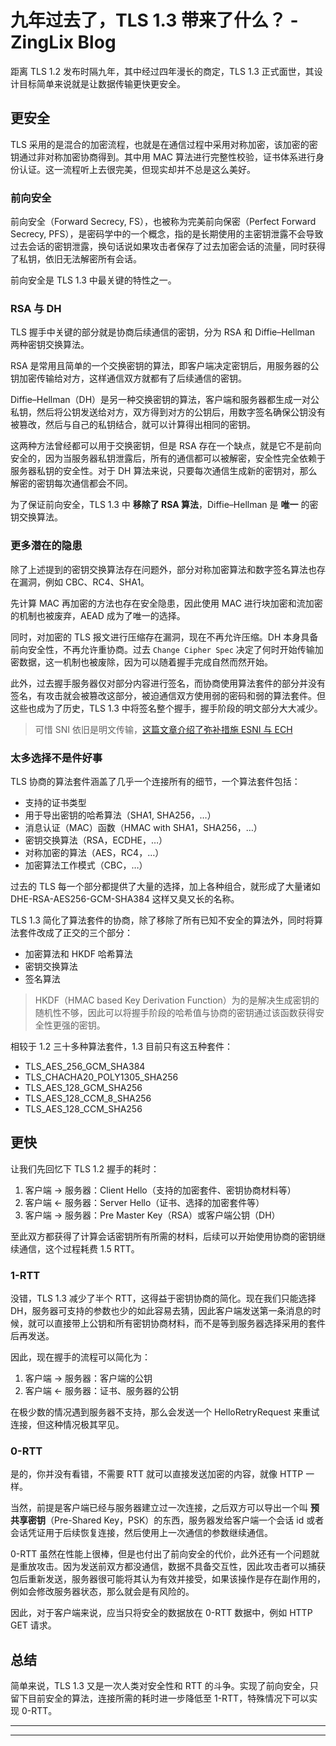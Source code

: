 # 九年过去了，TLS 1.3 带来了什么？ - ZingLix Blog
距离 TLS 1.2 发布时隔九年，其中经过四年漫长的商定，TLS 1.3 正式面世，其设计目标简单来说就是让数据传输更快更安全。

更安全[](#更安全)
-----------

TLS 采用的是混合的加密流程，也就是在通信过程中采用对称加密，该加密的密钥通过非对称加密协商得到。其中用 MAC 算法进行完整性校验，证书体系进行身份认证。这一流程听上去很完美，但现实却并不总是这么美好。

### 前向安全[](#前向安全)

前向安全（Forward Secrecy, FS），也被称为完美前向保密（Perfect Forward Secrecy, PFS），是密码学中的一个概念，指的是长期使用的主密钥泄露不会导致过去会话的密钥泄露，换句话说如果攻击者保存了过去加密会话的流量，同时获得了私钥，依旧无法解密所有会话。

前向安全是 TLS 1.3 中最关键的特性之一。

### RSA 与 DH[](#rsa-与-dh)

TLS 握手中关键的部分就是协商后续通信的密钥，分为 RSA 和 Diffie–Hellman 两种密钥交换算法。

RSA 是常用且简单的一个交换密钥的算法，即客户端决定密钥后，用服务器的公钥加密传输给对方，这样通信双方就都有了后续通信的密钥。

Diffie–Hellman（DH）是另一种交换密钥的算法，客户端和服务器都生成一对公私钥，然后将公钥发送给对方，双方得到对方的公钥后，用数字签名确保公钥没有被篡改，然后与自己的私钥结合，就可以计算得出相同的密钥。

这两种方法曾经都可以用于交换密钥，但是 RSA 存在一个缺点，就是它不是前向安全的，因为当服务器私钥泄露后，所有的通信都可以被解密，安全性完全依赖于服务器私钥的安全性。对于 DH 算法来说，只要每次通信生成新的密钥对，那么解密的密钥每次通信都会不同。

为了保证前向安全，TLS 1.3 中 **移除了 RSA 算法**，Diffie–Hellman 是 **唯一** 的密钥交换算法。

### 更多潜在的隐患[](#更多潜在的隐患)

除了上述提到的密钥交换算法存在问题外，部分对称加密算法和数字签名算法也存在漏洞，例如 CBC、RC4、SHA1。

先计算 MAC 再加密的方法也存在安全隐患，因此使用 MAC 进行块加密和流加密的机制也被废弃，AEAD 成为了唯一的选择。

同时，对加密的 TLS 报文进行压缩存在漏洞，现在不再允许压缩。DH 本身具备前向安全性，不再允许重协商。过去 `Change Cipher Spec` 决定了何时开始传输加密数据，这一机制也被废除，因为可以随着握手完成自然而然开始。

此外，过去握手服务器仅对部分内容进行签名，而协商使用算法套件的部分并没有签名，有攻击就会被篡改这部分，被迫通信双方使用弱的密码和弱的算法套件。但这些也成为了历史，TLS 1.3 中将签名整个握手，握手阶段的明文部分大大减少。

> 可惜 SNI 依旧是明文传输，[这篇文章介绍了弥补措施 ESNI 与 ECH](https://zinglix.xyz/2021/04/03/esni-ech/)

### 太多选择不是件好事[](#太多选择不是件好事)

TLS 协商的算法套件涵盖了几乎一个连接所有的细节，一个算法套件包括：

*   支持的证书类型
*   用于导出密钥的哈希算法（SHA1, SHA256，…）
*   消息认证（MAC）函数（HMAC with SHA1，SHA256，…）
*   密钥交换算法（RSA，ECDHE，…）
*   对称加密的算法（AES，RC4，…）
*   加密算法工作模式（CBC，…）

过去的 TLS 每一个部分都提供了大量的选择，加上各种组合，就形成了大量诸如 DHE-RSA-AES256-GCM-SHA384 这样又臭又长的名称。

TLS 1.3 简化了算法套件的协商，除了移除了所有已知不安全的算法外，同时将算法套件改成了正交的三个部分：

*   加密算法和 HKDF 哈希算法
*   密钥交换算法
*   签名算法

> HKDF（HMAC based Key Derivation Function）为的是解决生成密钥的随机性不够，因此可以将握手阶段的哈希值与协商的密钥通过该函数获得安全性更强的密钥。

相较于 1.2 三十多种算法套件，1.3 目前只有这五种套件：

*   TLS\_AES\_256\_GCM\_SHA384
*   TLS\_CHACHA20\_POLY1305_SHA256
*   TLS\_AES\_128\_GCM\_SHA256
*   TLS\_AES\_128\_CCM\_8_SHA256
*   TLS\_AES\_128\_CCM\_SHA256

更快[](#更快)
---------

让我们先回忆下 TLS 1.2 握手的耗时：

1.  客户端 → 服务器：Client Hello（支持的加密套件、密钥协商材料等）
2.  客户端 ← 服务器：Server Hello（证书、选择的加密套件等）
3.  客户端 → 服务器：Pre Master Key（RSA）或客户端公钥（DH）

至此双方都获得了计算会话密钥所有所需的材料，后续可以开始使用协商的密钥继续通信，这个过程耗费 1.5 RTT。

### 1-RTT[](#1-rtt)

没错，TLS 1.3 减少了半个 RTT，这得益于密钥协商的简化。现在我们只能选择 DH，服务器可支持的参数也少的如此容易去猜，因此客户端发送第一条消息的时候，就可以直接带上公钥和所有密钥协商材料，而不是等到服务器选择采用的套件后再发送。

因此，现在握手的流程可以简化为：

1.  客户端 → 服务器：客户端的公钥
2.  客户端 ← 服务器：证书、服务器的公钥

在极少数的情况遇到服务器不支持，那么会发送一个 HelloRetryRequest 来重试连接，但这种情况极其罕见。

### 0-RTT[](#0-rtt)

是的，你并没有看错，不需要 RTT 就可以直接发送加密的内容，就像 HTTP 一样。

当然，前提是客户端已经与服务器建立过一次连接，之后双方可以导出一个叫 **预共享密钥**（Pre-Shared Key，PSK）的东西，服务器发给客户端一个会话 id 或者会话凭证用于后续恢复连接，然后使用上一次通信的参数继续通信。

0-RTT 虽然在性能上很棒，但是也付出了前向安全的代价，此外还有一个问题就是重放攻击。因为发送前双方都没通信，数据不具备交互性，因此攻击者可以捕获包后重新发送，服务器很可能将其认为有效并接受，如果该操作是存在副作用的，例如会修改服务器状态，那么就会是有风险的。

因此，对于客户端来说，应当只将安全的数据放在 0-RTT 数据中，例如 HTTP GET 请求。

总结[](#总结)
---------

简单来说，TLS 1.3 又是一次人类对安全性和 RTT 的斗争。实现了前向安全，只留下目前安全的算法，连接所需的耗时进一步降低至 1-RTT，特殊情况下可以实现 0-RTT。

* * *

* * *